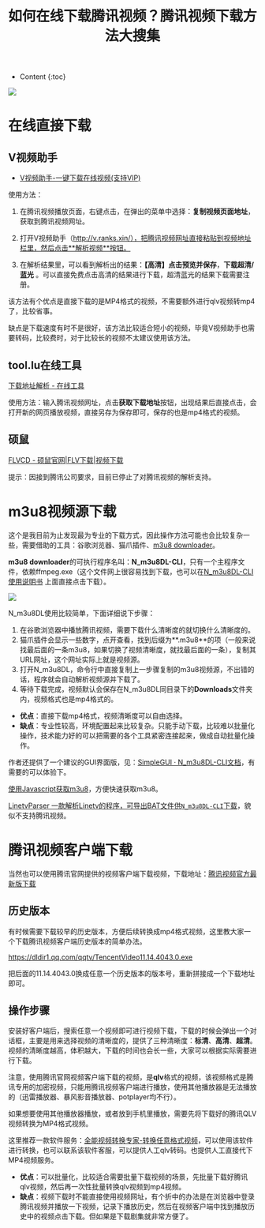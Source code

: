 ﻿---
layout:		post
category:	"soft"
title:		"如何在线下载腾讯视频？腾讯视频下载方法大搜集"
tags:		[腾讯,视频,qlv,视频下载]
---
- Content
{:toc}


![](https://pic2.zhimg.com/v2-b0b081c501ddf7ab0f02e812d0be6b5c_1440w.jpg?source=172ae18b)

# 在线直接下载

## V视频助手

- [V视频助手\-一键下载在线视频\(支持VIP\)](http://v.ranks.xin/)

使用方法：

1. 在腾讯视频播放页面，右键点击，在弹出的菜单中选择：**复制视频页面地址**，获取到腾讯视频网址。

2. 打开V视频助手（http://v.ranks.xin/），把腾讯视频网址直接粘贴到视频地址栏里，然后点击**解析视频**按钮。

3. 在解析结果里，可以看到解析出的结果：**【高清】点击预览并保存**，**下载超清/蓝光** 。可以直接免费点击高清的结果进行下载，超清蓝光的结果下载需要注册。

   

该方法有个优点是直接下载的是MP4格式的视频，不需要额外进行qlv视频转mp4了，比较省事。



缺点是下载速度有时不是很好，该方法比较适合短小的视频，毕竟V视频助手也需要转码，比较费时，对于比较长的视频不太建议使用该方法。



## tool.lu在线工具

[下载地址解析 \- 在线工具](https://tool.lu/videoparser/)

使用方法：输入腾讯视频网址，点击**获取下载地址**按钮，出现结果后直接点击，会打开新的网页播放视频，直接另存为保存即可，保存的也是mp4格式的视频。



## 硕鼠

[FLVCD \- 硕鼠官网\|FLV下载\|视频下载](http://www.flvcd.com/)

提示：因接到腾讯公司要求，目前已停止了对腾讯视频的解析支持。



# m3u8视频源下载

这个是我目前为止发现最为专业的下载方式，因此操作方法可能也会比较复杂一些，需要借助的工具：谷歌浏览器、猫爪插件、[m3u8 downloader](https://github.com/nilaoda/N_m3u8DL-CLI)。



**m3u8 downloader**的可执行程序名叫：**N_m3u8DL-CLI**，只有一个主程序文件，依赖ffmpeg.exe（这个文件网上很容易找到下载，也可以在[N_m3u8DL-CLI使用说明书](https://nilaoda.github.io/N_m3u8DL-CLI/) 上面直接点击下载）。

![](https://nilaoda.github.io/N_m3u8DL-CLI/source/images/%E7%9B%B4%E6%8E%A5%E4%BD%BF%E7%94%A8.gif)

N_m3u8DL使用比较简单，下面详细说下步骤：

1. 在谷歌浏览器中播放腾讯视频，需要下载什么清晰度的就切换什么清晰度的。
2. 猫爪插件会显示一些数字，点开查看，找到后缀为**.m3u8**的项（一般来说找最后面的一条m3u8，如果切换了视频清晰度，就找最后面的一条），复制其URL网址，这个网址实际上就是视频源。
3. 打开N_m3u8DL，命令行中直接复制上一步骤复制的m3u8视频源，不出错的话，程序就会自动解析视频源并下载了。
4. 等待下载完成，视频默认会保存在N_m3u8DL同目录下的**Downloads**文件夹内，视频格式也是mp4格式的。



- **优点**：直接下载mp4格式，视频清晰度可以自由选择。
- **缺点**：专业性较高，环境配置起来比较复杂。只能手动下载，比较难以批量化操作，技术能力好的可以把需要的各个工具紧密连接起来，做成自动批量化操作。



作者还提供了一个建议的GUI界面版，见：[SimpleGUI · N\_m3u8DL\-CLI文档](https://nilaoda.github.io/N_m3u8DL-CLI/SimpleGUI.html)，有需要的可以体验下。



[使用Javascript获取m3u8](https://nilaoda.github.io/N_m3u8DL-CLI/GetM3u8.html)，方便快速获取m3u8。

[LinetvParser 一款解析Linetv的程序，可导出BAT文件供`N_m3u8DL-CLI`下载](https://nilaoda.github.io/N_m3u8DL-CLI/LinetvParser.html)，貌似不支持腾讯视频。



# 腾讯视频客户端下载

当然也可以使用腾讯官网提供的视频客户端下载视频，下载地址：[腾讯视频官方最新版下载](http://v.qq.com/download.html)



## 历史版本

有时候需要下载较早的历史版本，方便后续转换成mp4格式视频，这里教大家一个下载腾讯视频客户端历史版本的简单办法。

https://dldir1.qq.com/qqtv/TencentVideo11.14.4043.0.exe

把后面的11.14.4043.0换成任意一个历史版本的版本号，重新拼接成一个下载地址即可。



## 操作步骤

​	安装好客户端后，搜索任意一个视频即可进行视频下载，下载的时候会弹出一个对话框，主要是用来选择视频的清晰度的，提供了三种清晰度：**标清**、**高清**、**超清**。视频的清晰度越高，体积越大，下载的时间也会长一些，大家可以根据实际需要进行下载。



​	注意，使用腾讯官网视频客户端下载的视频，是**qlv**格式的视频，该视频格式是腾讯专用的加密视频，只能用腾讯视频客户端进行播放，使用其他播放器是无法播放的（迅雷播放器、暴风影音播放器、potplayer均不行）。



如果想要使用其他播放器播放，或者放到手机里播放，需要先将下载好的腾讯QLV视频转换为MP4格式视频。

这里推荐一款软件服务：[全能视频转换专家\-转换任意格式视频](http://www.xcxzq.com)，可以使用该软件进行转换，也可以联系该软件客服，可以提供人工qlv转码。也提供人工直接代下MP4视频服务。



- **优点**：可以批量化，比较适合需要批量下载视频的场景，先批量下载好腾讯qlv视频，然后再一次性批量转换qlv视频到mp4视频。
- **缺点**：视频下载时不能直接使用视频网址，有个折中的办法是在浏览器中登录腾讯视频并播放一下视频，记录下播放历史，然后在视频客户端中找到播放历史中的视频点击下载。但如果是下载剧集就非常方便了。

